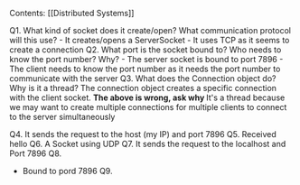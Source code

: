 Contents:
[[Distributed Systems]]

Q1. What kind of socket does it create/open? What communication protocol will this use? 
	- It creates/opens a ServerSocket
	- It uses TCP as it seems to create a connection
Q2. What port is the socket bound to? Who needs to know the port number? Why?
	- The server socket is bound to port 7896
	- The client needs to know the port number as it needs the port number to communicate with the server
Q3. What does the Connection object do? Why is it a thread?
	The connection object creates a specific connection with the client socket.
	<b> The above is wrong, ask why </b>
	It's a thread because we may want to create multiple connections for multiple clients to connect to the server simultaneously

Q4.
	It sends the request to the host (my IP) and port 7896
Q5.
	Received hello
Q6. 
	A Socket using UDP
Q7.
	It sends the request to the localhost and Port 7896
Q8.
- Bound to pord 7896
Q9.
